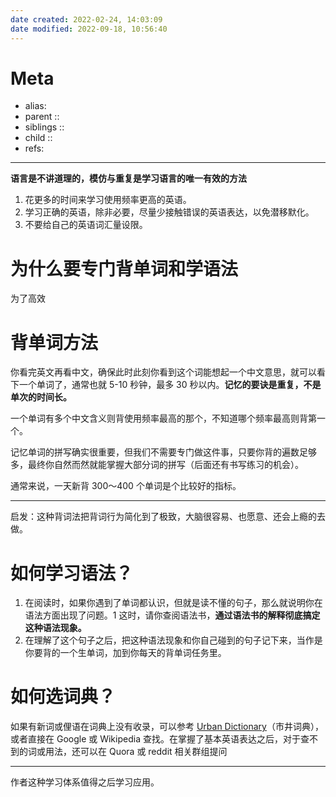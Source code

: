 ```yaml
---
date created: 2022-02-24, 14:03:09
date modified: 2022-09-18, 10:56:40
---
```


# Meta

- alias:
- parent ::
- siblings ::
- child ::
- refs:

---

**语言是不讲道理的，模仿与重复是学习语言的唯一有效的方法**

1. 花更多的时间来学习使用频率更高的英语。
2. 学习正确的英语，除非必要，尽量少接触错误的英语表达，以免潜移默化。
3. 不要给自己的英语词汇量设限。

# 为什么要专门背单词和学语法

为了高效

# 背单词方法

你看完英文再看中文，确保此时此刻你看到这个词能想起一个中文意思，就可以看下一个单词了，通常也就 5-10 秒钟，最多 30 秒以内。**记忆的要诀是重复，不是单次的时间长。**

一个单词有多个中文含义则背使用频率最高的那个，不知道哪个频率最高则背第一个。

记忆单词的拼写确实很重要，但我们不需要专门做这件事，只要你背的遍数足够多，最终你自然而然就能掌握大部分词的拼写（后面还有书写练习的机会）。

通常来说，一天新背 300～400 个单词是个比较好的指标。

---

启发：这种背词法把背词行为简化到了极致，大脑很容易、也愿意、还会上瘾的去做。

# 如何学习语法？

1. 在阅读时，如果你遇到了单词都认识，但就是读不懂的句子，那么就说明你在语法方面出现了问题。1 这时，请你查阅语法书，**通过语法书的解释彻底搞定这种语法现象。**
2. 在理解了这个句子之后，把这种语法现象和你自己碰到的句子记下来，当作是你要背的一个生单词，加到你每天的背单词任务里。

# 如何选词典？

如果有新词或俚语在词典上没有收录，可以参考 [Urban Dictionary](https://www.urbandictionary.com/ "Urban Dictionary")（市井词典），或者直接在 Google 或 Wikipedia 查找。在掌握了基本英语表达之后，对于查不到的词或用法，还可以在 Quora 或 reddit 相关群组提问

---

作者这种学习体系值得之后学习应用。
